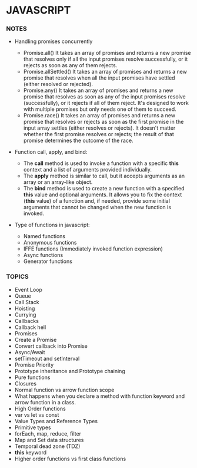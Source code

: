 # JAVASCRIPT

### NOTES

- Handling promises concurrently
  - Promise.all() It takes an array of promises and returns a new promise that resolves only if all the input promises resolve successfully, or it rejects as soon as any of them rejects.
  - Promise.allSettled() It takes an array of promises and returns a new promise that resolves when all the input promises have settled (either resolved or rejected).
  - Promise.any() It takes an array of promises and returns a new promise that resolves as soon as any of the input promises resolve (successfully), or it rejects if all of them reject. It's designed to work with multiple promises but only needs one of them to succeed.
  - Promise.race() It takes an array of promises and returns a new promise that resolves or rejects as soon as the first promise in the input array settles (either resolves or rejects). It doesn't matter whether the first promise resolves or rejects; the result of that promise determines the outcome of the race.
- Function call, apply, and bind:

  - The **call** method is used to invoke a function with a specific **this** context and a list of arguments provided individually.
  - The **apply** method is similar to call, but it accepts arguments as an array or an array-like object.
  - The **bind** method is used to create a new function with a specified **this** value and optional arguments. It allows you to fix the context (**this** value) of a function and, if needed, provide some initial arguments that cannot be changed when the new function is invoked.

- Type of functions in javascript:

  - Named functions
  - Anonymous functions
  - IFFE functions (Immediately invoked function expression)
  - Async functions
  - Generator functions

### TOPICS

- Event Loop
- Queue
- Call Stack
- Hoisting
- Currying
- Callbacks
- Callback hell
- Promises
- Create a Promise
- Convert callback into Promise
- Async/Await
- setTimeout and setInterval
- Promise Priority
- Prototype inheritance and Prototype chaining
- Pure functions
- Closures
- Normal function vs arrow function scope
- What happens when you declare a method with function keyword and arrow function in a class.
- High Order functions
- var vs let vs const
- Value Types and Reference Types
- Primitive types
- forEach, map, reduce, filter
- Map and Set data structures
- Temporal dead zone (TDZ)
- **this** keyword
- Higher order functions vs first class functions
